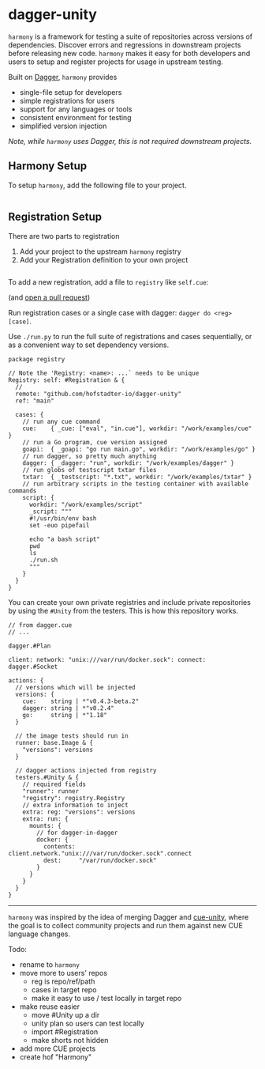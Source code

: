 # dagger-unity

`harmony` is a framework for
testing a suite of repositories
across versions of dependencies.
Discover errors and regressions
in downstream projects before
releasing new code.
`harmony` makes it easy for both developers and users
to setup and register projects for usage in upstream testing.

Built on [Dagger](https://dagger.io), `harmony` provides

- single-file setup for developers
- simple registrations for users
- support for any languages or tools 
- consistent environment for testing
- simplified version injection

_Note, while `harmony` uses Dagger, this is not required downstream projects._


## Harmony Setup

To setup `harmony`, add the following file to your project.

```cue
```

## Registration Setup

There are two parts to registration

1. Add your project to the upstream `harmony` registry
2. Add your Registration definition to your own project

```cue
```


To add a new registration, add a file to `registry` like `self.cue`:

(and [open a pull request](https://github.com/hofstadter-io/dagger-unity/pulls))

Run registration cases or a single case with dagger: `dagger do <reg> [case]`.

Use `./run.py` to run the full suite of registrations and cases sequentially,
or as a convenient way to set dependency versions.

```cue
package registry

// Note the 'Registry: <name>: ...` needs to be unique
Registry: self: #Registration & {
  // 
  remote: "github.com/hofstadter-io/dagger-unity"
  ref: "main"

  cases: {
    // run any cue command
    cue:    { _cue: ["eval", "in.cue"], workdir: "/work/examples/cue" }
    // run a Go program, cue version assigned
    goapi:  { _goapi: "go run main.go", workdir: "/work/examples/go" }
    // run dagger, so pretty much anything
    dagger: { _dagger: "run", workdir: "/work/examples/dagger" }
    // run globs of testscript txtar files
    txtar:  { _testscript: "*.txt", workdir: "/work/examples/txtar" }
    // run arbitrary scripts in the testing container with available commands
    script: {
      workdir: "/work/examples/script"
      _script: """
      #!/usr/bin/env bash
      set -euo pipefail

      echo "a bash script"
      pwd
      ls
      ./run.sh
      """
    }
  }
}
```

You can create your own private registries and include private repositories
by using the `#Unity` from the testers. This is how this repository works.

```cue
// from dagger.cue
// ...

dagger.#Plan

client: network: "unix:///var/run/docker.sock": connect: dagger.#Socket

actions: {
  // versions which will be injected 
  versions: {
    cue:    string | *"v0.4.3-beta.2"
    dagger: string | *"v0.2.4"
    go:     string | *"1.18"
  }

  // the image tests should run in
  runner: base.Image & {
    "versions": versions
  }

  // dagger actions injected from registry
  testers.#Unity & {
    // required fields
    "runner": runner
    "registry": registry.Registry
    // extra information to inject
    extra: reg: "versions": versions
    extra: run: {
      mounts: {
        // for dagger-in-dagger
        docker: {
          contents: client.network."unix:///var/run/docker.sock".connect
          dest:     "/var/run/docker.sock"
        }
      }
    }
  }
}
```

---

`harmony` was inspired by the idea
of merging Dagger and [cue-unity](https://github.com/cue-unity/unity),
where the goal is to collect community projects
and run them against new CUE language changes.

Todo:

- rename to `harmony`
- move more to users' repos
  - reg is repo/ref/path
  - cases in target repo
  - make it easy to use / test locally in target repo
- make reuse easier
  - move #Unity up a dir
  - unity plan so users can test locally
  - import #Registration
  - make shorts not hidden
- add more CUE projects
- create hof "Harmony"

